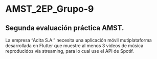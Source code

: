 # AMST_2EP_Grupo-9
## Segunda evaluación práctica AMST.

La empresa “Adita S.A.” necesita una aplicación móvil mutiplataforma desarrollada en Flutter que muestre al
menos 3 videos de música reproducidos vía streaming, para lo cual use el API de Spotif.
